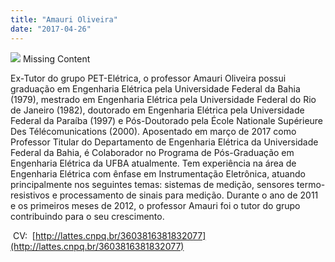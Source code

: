 ```yaml
---
title: "Amauri Oliveira"
date: "2017-04-26"
---
```


![](../wp-content/uploads/2017/04/Amauri-256x300.bmp) Missing Content

Ex-Tutor do grupo PET-Elétrica, o professor Amauri Oliveira possui graduação em Engenharia Elétrica pela Universidade Federal da Bahia (1979), mestrado em Engenharia Elétrica pela Universidade Federal do Rio de Janeiro (1982), doutorado em Engenharia Elétrica pela Universidade Federal da Paraíba (1997) e Pós-Doutorado pela École Nationale Supérieure Des Télécomunications (2000). Aposentado em março de 2017 como Professor Titular do Departamento de Engenharia Elétrica da Universidade Federal da Bahia, é Colaborador no Programa de Pós-Graduação em Engenharia Elétrica da UFBA atualmente. Tem experiência na área de Engenharia Elétrica com ênfase em Instrumentação Eletrônica, atuando principalmente nos seguintes temas: sistemas de medição, sensores termo-resistivos e processamento de sinais para medição. Durante o ano de 2011 e os primeiros meses de 2012, o professor Amauri foi o tutor do grupo contribuindo para o seu crescimento.

 CV:  [http://lattes.cnpq.br/3603816381832077](http://lattes.cnpq.br/3603816381832077)
